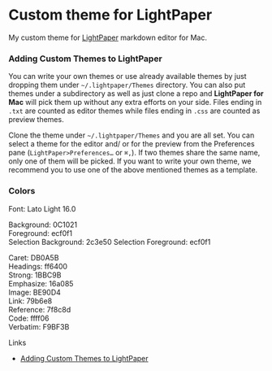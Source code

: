 # Custom theme for LightPaper
My custom theme for [LightPaper](http://lightpaper.42squares.in/) markdown editor for Mac.


### Adding Custom Themes to LightPaper

You can write your own themes or use already available themes by just dropping them under `~/.lightpaper/Themes` directory. You can also put themes under a subdirectory as well as just clone a repo and **LightPaper for Mac** will pick them up without any extra efforts on your side. Files ending in `.txt` are counted as editor themes while files ending in `.css` are counted as preview themes. 

Clone the theme under `~/.lightpaper/Themes` and you are all set. You can select a theme for the editor and/ or for the preview from the Preferences pane (`LightPaper>Preferences…` or `⌘,`). If two themes share the same name, only one of them will be picked. If you want to write your own theme, we recommend you to use one of the above mentioned themes as a template.


### Colors
Font: Lato Light 16.0  

Background: 0C1021  
Foreground: ecf0f1   
Selection Background: 2c3e50
Selection Foreground: ecf0f1

Caret: DB0A5B  
Headings: ff6400  
Strong: 1BBC9B  
Emphasize: 16a085  
Image: BE90D4  
Link: 79b6e8  
Reference: 7f8c8d  
Code: ffff06  
Verbatim: F9BF3B  

Links
- [Adding Custom Themes to LightPaper](https://github.com/AwsmApps/LightPaper-Support/blob/master/Adding%20Custom%20Themes.md)
